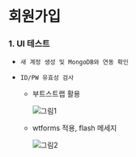 # 회원가입

### 1. UI 테스트

  - `새 계정 생성 및 MongoDB와 연동 확인`
  - `ID/PW 유효성 검사`

    - 부트스트랩 활용
    
      ![그림1](https://user-images.githubusercontent.com/42771578/123518526-3f205000-d6e1-11eb-8a58-8b7e86f21c96.png)

    - wtforms 적용, flash 메세지
    
      ![그림2](https://user-images.githubusercontent.com/42771578/123518529-40517d00-d6e1-11eb-8107-aedf19ff0590.png)
